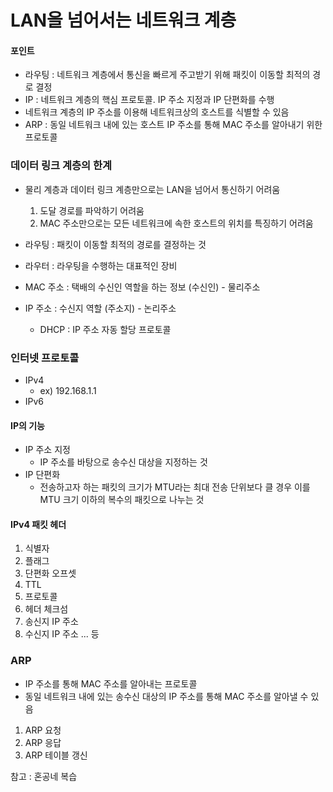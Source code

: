 # LAN을 넘어서는 네트워크 계층

#### 포인트

- 라우팅 : 네트워크 계층에서 통신을 빠르게 주고받기 위해 패킷이 이동할 최적의 경로 결정
- IP : 네트워크 계층의 핵심 프로토콜. IP 주소 지정과 IP 단편화를 수행
- 네트워크 계층의 IP 주소를 이용해 네트워크상의 호스트를 식별할 수 있음
- ARP : 동일 네트워크 내에 있는 호스트 IP 주소를 통해 MAC 주소를 알아내기 위한 프로토콜

### 데이터 링크 계층의 한계

- 물리 계층과 데이터 링크 계층만으로는 LAN을 넘어서 통신하기 어려움

  1. 도달 경로를 파악하기 어려움
  2. MAC 주소만으로는 모든 네트워크에 속한 호스트의 위치를 특징하기 어려움

- 라우팅 : 패킷이 이동할 최적의 경로를 결정하는 것
- 라우터 : 라우팅을 수행하는 대표적인 장비

- MAC 주소 : 택배의 수신인 역할을 하는 정보 (수신인) - 물리주소
- IP 주소 : 수신지 역할 (주소지) - 논리주소
  - DHCP : IP 주소 자동 할당 프로토콜

### 인터넷 프로토콜

- IPv4
  - ex) 192.168.1.1
- IPv6

#### IP의 기능

- IP 주소 지정
  - IP 주소를 바탕으로 송수신 대상을 지정하는 것
- IP 단편화
  - 전송하고자 하는 패킷의 크기가 MTU라는 최대 전송 단위보다 클 경우 이를 MTU 크기 이하의 복수의 패킷으로 나누는 것

#### IPv4 패킷 헤더

1. 식별자
2. 플래그
3. 단편화 오프셋
4. TTL
5. 프로토콜
6. 헤더 체크섬
7. 송신지 IP 주소
8. 수신지 IP 주소
   ... 등

### ARP

- IP 주소를 통해 MAC 주소를 알아내는 프로토콜
- 동일 네트워크 내에 있는 송수신 대상의 IP 주소를 통해 MAC 주소를 알아낼 수 있음

1. ARP 요청
2. ARP 응답
3. ARP 테이블 갱신

참고 : 혼공네 복습
